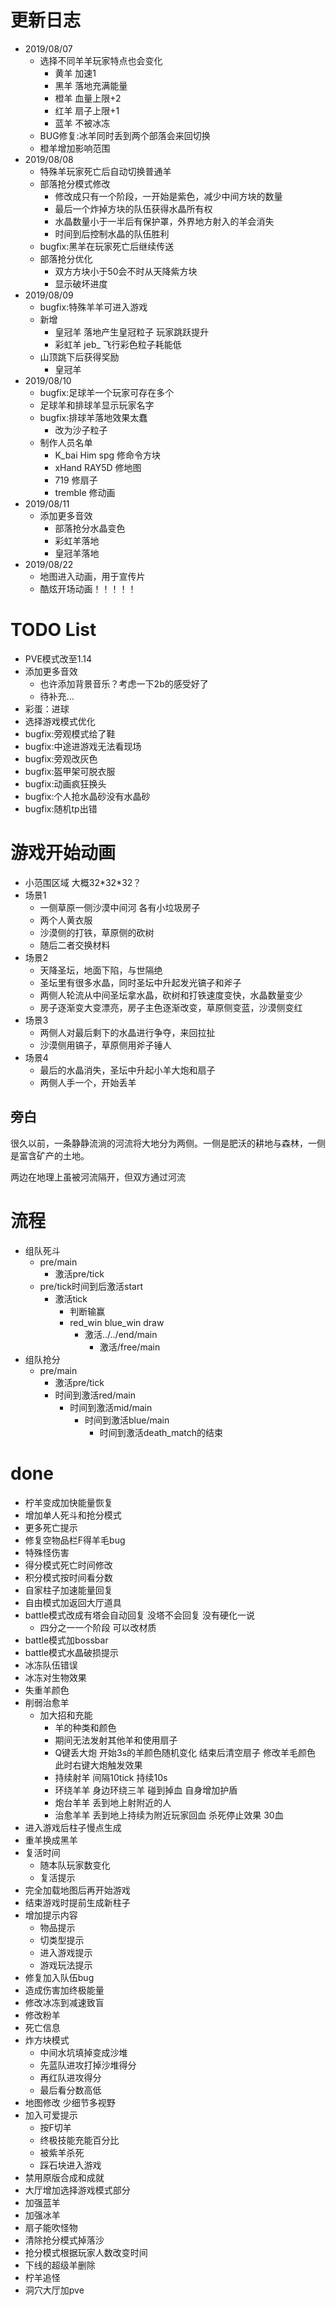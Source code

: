 # 更新日志

* 2019/08/07
	* 选择不同羊羊玩家特点也会变化
		* 黄羊 加速1
		* 黑羊 落地充满能量
		* 橙羊 血量上限+2
		* 红羊 扇子上限+1
		* 蓝羊 不被冰冻
	* BUG修复:冰羊同时丢到两个部落会来回切换
	* 橙羊增加影响范围
* 2019/08/08
	* 特殊羊玩家死亡后自动切换普通羊
	* 部落抢分模式修改
		* 修改成只有一个阶段，一开始是紫色，减少中间方块的数量
		* 最后一个炸掉方块的队伍获得水晶所有权
		* 水晶数量小于一半后有保护罩，外界地方射入的羊会消失
		* 时间到后控制水晶的队伍胜利
	* bugfix:黑羊在玩家死亡后继续传送
	* 部落抢分优化
		* 双方方块小于50会不时从天降紫方块
		* 显示破坏进度
* 2019/08/09
	* bugfix:特殊羊羊可进入游戏
	* 新增
		* 皇冠羊 落地产生皇冠粒子 玩家跳跃提升
		* 彩虹羊 jeb_ 飞行彩色粒子耗能低
	* 山顶跳下后获得奖励
		* 皇冠羊
* 2019/08/10
	* bugfix:足球羊一个玩家可存在多个
	* 足球羊和排球羊显示玩家名字
	* bugfix:排球羊落地效果太蠢
		* 改为沙子粒子
	* 制作人员名单
		* K_bai Him spg 修命令方块
		* xHand RAY5D 修地图
		* 719 修扇子
		* tremble 修动画
* 2019/08/11
	* 添加更多音效
		* 部落抢分水晶变色
		* 彩虹羊落地
		* 皇冠羊落地
* 2019/08/22
	* 地图进入动画，用于宣传片
	* 酷炫开场动画！！！！！



# TODO List

* PVE模式改至1.14
* 添加更多音效
	* 也许添加背景音乐？考虑一下2b的感受好了
	* 待补充...
* 彩蛋：进球
* 选择游戏模式优化
* bugfix:旁观模式给了鞋
* bugfix:中途进游戏无法看现场
* bugfix:旁观改灰色
* bugfix:盔甲架可脱衣服
* bugfix:动画疯狂换头
* bugfix:个人抢水晶砂没有水晶砂
* bugfix:随机tp出错



# 游戏开始动画

* 小范围区域 大概32\*32\*32？
* 场景1
	* 一侧草原一侧沙漠中间河 各有小垃圾房子
	* 两个人黄衣服
	* 沙漠侧的打铁，草原侧的砍树
	* 随后二者交换材料
* 场景2
	* 天降圣坛，地面下陷，与世隔绝
	* 圣坛里有很多水晶，同时圣坛中升起发光镐子和斧子
	* 两侧人轮流从中间圣坛拿水晶，砍树和打铁速度变快，水晶数量变少
	* 房子逐渐变大变漂亮，房子主色逐渐改变，草原侧变蓝，沙漠侧变红
* 场景3
	* 两侧人对最后剩下的水晶进行争夺，来回拉扯
	* 沙漠侧用镐子，草原侧用斧子锤人
* 场景4
	* 最后的水晶消失，圣坛中升起小羊大炮和扇子
	* 两侧人手一个，开始丢羊


## 旁白
很久以前，一条静静流淌的河流将大地分为两侧。一侧是肥沃的耕地与森林，一侧是富含矿产的土地。

两边在地理上虽被河流隔开，但双方通过河流


# 流程

* 组队死斗
	* pre/main
		* 激活pre/tick
	* pre/tick时间到后激活start
		* 激活tick
			* 判断输赢
			* red_win blue_win draw
				* 激活../../end/main
					* 激活/free/main
* 组队抢分
	* pre/main
		* 激活pre/tick
		* 时间到激活red/main
			* 时间到激活mid/main
				* 时间到激活blue/main
					* 时间到激活death_match的结束




# done

* 柠羊变成加快能量恢复
* 增加单人死斗和抢分模式
* 更多死亡提示
* 修复空物品栏F得羊毛bug
* 特殊怪伤害
* 得分模式死亡时间修改
* 积分模式按时间看分数
* 自家柱子加速能量回复
* 自由模式加返回大厅道具
* battle模式改成有塔会自动回复 没塔不会回复 没有硬化一说
	* 四分之一一个阶段 可以改材质
* battle模式加bossbar
* battle模式水晶破损提示
* 冰冻队伍错误
* 冰冻对生物效果
* 失重羊颜色
* 削弱治愈羊
  * 加大招和充能
	* 羊的种类和颜色
	* 期间无法发射其他羊和使用扇子
	* Q键丢大炮 开始3s的羊颜色随机变化 结束后清空扇子 修改羊毛颜色 此时右键大炮触发效果
	* 持续射羊 间隔10tick 持续10s
	* 环绕羊羊 身边环绕三羊 碰到掉血 自身增加护盾
	* 炮台羊羊 丢到地上射附近的人
	* 治愈羊羊 丢到地上持续为附近玩家回血 杀死停止效果 30血
* 进入游戏后柱子慢点生成
* 重羊换成黑羊
* 复活时间
	* 随本队玩家数变化
	* 复活提示
* 完全加载地图后再开始游戏
* 结束游戏时提前生成新柱子
* 增加提示内容
	* 物品提示
	* 切类型提示
	* 进入游戏提示
	* 游戏玩法提示
* 修复加入队伍bug
* 造成伤害加终极能量
* 修改冰冻到减速致盲
* 修改粉羊
* 死亡信息
* 炸方块模式
	* 中间水坑填掉变成沙堆
	* 先蓝队进攻打掉沙堆得分
	* 再红队进攻得分
	* 最后看分数高低
* 地图修改 少细节多视野
* 加入可爱提示
	* 按F切羊
	* 终极技能充能百分比
	* 被紫羊杀死
	* 踩石块进入游戏
* 禁用原版合成和成就
* 大厅增加选择游戏模式部分
* 加强蓝羊
* 加强冰羊
* 扇子能吹怪物
* 清除抢分模式掉落沙
* 抢分模式根据玩家人数改变时间
* 下线的超级羊删除
* 柠羊追怪
* 洞穴大厅加pve
